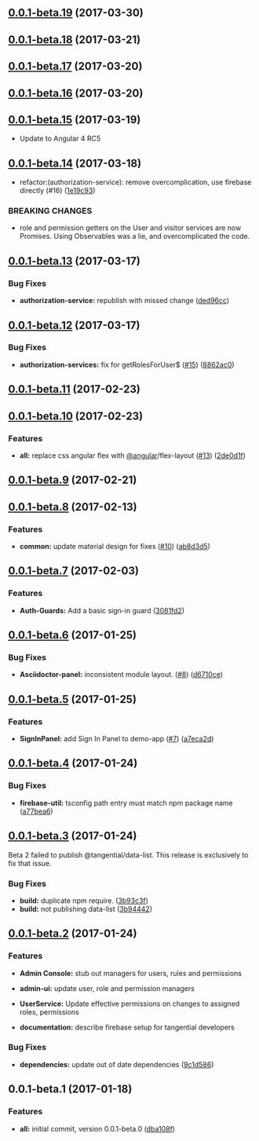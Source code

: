 <a name="0.0.1-beta.19"></a>
## [0.0.1-beta.19](https://github.com/ggranum/tangential/compare/v0.0.1-beta.18...v0.0.1-beta.19) (2017-03-30)



<a name="0.0.1-beta.18"></a>
## [0.0.1-beta.18](https://github.com/ggranum/tangential/compare/v0.0.1-beta.17...v0.0.1-beta.18) (2017-03-21)



<a name="0.0.1-beta.17"></a>
## [0.0.1-beta.17](https://github.com/ggranum/tangential/compare/v0.0.1-beta.16...v0.0.1-beta.17) (2017-03-20)



<a name="0.0.1-beta.16"></a>
## [0.0.1-beta.16](https://github.com/ggranum/tangential/compare/v0.0.1-beta.15...v0.0.1-beta.16) (2017-03-20)



<a name="0.0.1-beta.15"></a>
## [0.0.1-beta.15](https://github.com/ggranum/tangential/compare/v0.0.1-beta.14...v0.0.1-beta.15) (2017-03-19)


* Update to Angular 4 RC5


<a name="0.0.1-beta.14"></a>
## [0.0.1-beta.14](https://github.com/ggranum/tangential/compare/v0.0.1-beta.13...v0.0.1-beta.14) (2017-03-18)


* refactor:(authorization-service): remove overcomplication, use firebase directly (#16) ([1e19c93](https://github.com/ggranum/tangential/commit/1e19c93))


### BREAKING CHANGES

* role and permission getters on the User and visitor services are now Promises. Using
Observables was a lie, and overcomplicated the code.



<a name="0.0.1-beta.13"></a>
## [0.0.1-beta.13](https://github.com/ggranum/tangential/compare/v0.0.1-beta.12...v0.0.1-beta.13) (2017-03-17)


### Bug Fixes

* **authorization-service:** republish with missed change ([ded96cc](https://github.com/ggranum/tangential/commit/ded96cc))



<a name="0.0.1-beta.12"></a>
## [0.0.1-beta.12](https://github.com/ggranum/tangential/compare/v0.0.1-beta.11...v0.0.1-beta.12) (2017-03-17)


### Bug Fixes

* **authorization-services:** fix for getRolesForUser$ ([#15](https://github.com/ggranum/tangential/issues/15)) ([8862ac0](https://github.com/ggranum/tangential/commit/8862ac0))



<a name="0.0.1-beta.11"></a>
## [0.0.1-beta.11](https://github.com/ggranum/tangential/compare/v0.0.1-beta.10...v0.0.1-beta.11) (2017-02-23)



<a name="0.0.1-beta.10"></a>
## [0.0.1-beta.10](https://github.com/ggranum/tangential/compare/v0.0.1-beta.9...v0.0.1-beta.10) (2017-02-23)


### Features

* **all:** replace css angular flex with [@angular](https://github.com/angular)/flex-layout ([#13](https://github.com/ggranum/tangential/issues/13)) ([2de0d1f](https://github.com/ggranum/tangential/commit/2de0d1f))



<a name="0.0.1-beta.9"></a>
## [0.0.1-beta.9](https://github.com/ggranum/tangential/compare/v0.0.1-beta.8...v0.0.1-beta.9) (2017-02-21)



<a name="0.0.1-beta.8"></a>
## [0.0.1-beta.8](https://github.com/ggranum/tangential/compare/v0.0.1-beta.7...v0.0.1-beta.8) (2017-02-13)


### Features

* **common:** update material design for fixes ([#10](https://github.com/ggranum/tangential/issues/10)) ([ab8d3d5](https://github.com/ggranum/tangential/commit/ab8d3d5))



<a name="0.0.1-beta.7"></a>
## [0.0.1-beta.7](https://github.com/ggranum/tangential/compare/v0.0.1-beta.6...v0.0.1-beta.7) (2017-02-03)


### Features

* **Auth-Guards:** Add a basic sign-in guard ([3081fd2](https://github.com/ggranum/tangential/commit/3081fd2))



<a name="0.0.1-beta.6"></a>
## [0.0.1-beta.6](https://github.com/ggranum/tangential/compare/v0.0.1-beta.5...v0.0.1-beta.6) (2017-01-25)


### Bug Fixes

* **Asciidoctor-panel:** inconsistent module layout. ([#8](https://github.com/ggranum/tangential/issues/8)) ([d6710ce](https://github.com/ggranum/tangential/commit/d6710ce))



<a name="0.0.1-beta.5"></a>
## [0.0.1-beta.5](https://github.com/ggranum/tangential/compare/v0.0.1-beta.4...v0.0.1-beta.5) (2017-01-25)


### Features

* **SignInPanel:** add Sign In Panel  to demo-app ([#7](https://github.com/ggranum/tangential/issues/7)) ([a7eca2d](https://github.com/ggranum/tangential/commit/a7eca2d))



<a name="0.0.1-beta.4"></a>
## [0.0.1-beta.4](https://github.com/ggranum/tangential/compare/v0.0.1-beta.3...v0.0.1-beta.4) (2017-01-24)


### Bug Fixes

* **firebase-util:** tsconfig path entry must match npm package name ([a77bea6](https://github.com/ggranum/tangential/commit/a77bea6))



<a name="0.0.1-beta.3"></a>
## [0.0.1-beta.3](https://github.com/ggranum/tangential/compare/v0.0.1-beta.2...v0.0.1-beta.3) (2017-01-24)

Beta 2 failed to publish @tangential/data-list. This release is exclusively to fix that issue. 

### Bug Fixes

* **build:** duplicate npm require. ([3b93c3f](https://github.com/ggranum/tangential/commit/3b93c3f))
* **build:** not publishing data-list ([3b94442](https://github.com/ggranum/tangential/commit/3b94442))



<a name="0.0.1-beta.2"></a>
## [0.0.1-beta.2](https://github.com/ggranum/tangential/compare/v0.0.1-beta.1...v0.0.1-beta.2) (2017-01-24)

### Features

* **Admin Console:** stub out managers for users, rules and permissions

* **admin-ui:** update user, role and permission managers

* **UserService:** Update effective permissions on changes to assigned roles, permissions

* **documentation:** describe firebase setup for tangential developers




### Bug Fixes

* **dependencies:** update out of date dependencies ([9c1d586](https://github.com/ggranum/tangential/commit/9c1d586))



<a name="0.0.1-beta.1"></a>
## 0.0.1-beta.1 (2017-01-18)


### Features

* **all:** initial commit, version 0.0.1-beta.0 ([dba108f](https://github.com/ggranum/tangential/commit/dba108f))



